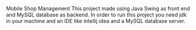 Mobile Shop Management
This project made using Java Swing as front end and MySQL database as backend.
In order to run this project you need jdk in your machine and an IDE like intellij idea and a MySQL database server.
